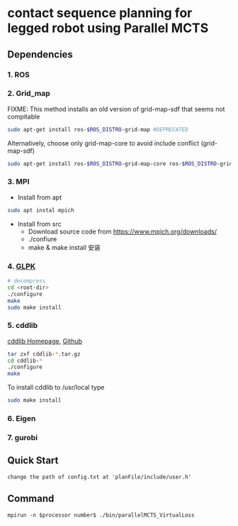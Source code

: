 # contact sequence planning for legged robot using Parallel MCTS 


## Dependencies


### 1. ROS

### 2. Grid_map

FIXME: This method installs an old version of grid-map-sdf that seems not compitable

```bash
sudo apt-get install ros-$ROS_DISTRO-grid-map #DEPRECATED
```

Alternatively, choose only grid-map-core to avoid include conflict (grid-map-sdf)

```bash
sudo apt-get install ros-$ROS_DISTRO-grid-map-core ros-$ROS_DISTRO-grid-map-msgs
```

### 3. MPI

- Install from apt

```bash
sudo apt instal mpich
```

- Install from src
  - Download source code from https://www.mpich.org/downloads/
  - ./confiure
  - make & make install 安装

### 4. [GLPK](https://www.gnu.org/software/glpk/)

```bash
# decompress
cd <root-dir>
./configure
make
sudo make install
```

### 5. cddlib

[cddlib Homepage](https://people.inf.ethz.ch/fukudak/cdd_home/),
[Github](https://github.com/cddlib/cddlib)

```bash
tar zxf cddlib-*.tar.gz
cd cddlib-*
./configure
make
```

To install cddlib to /usr/local type

```bash
sudo make install
```

### 6. Eigen


### 7. gurobi 


## Quick Start
    change the path of config.txt at 'planFile/include/user.h'

## Command
    mpirun -n $processor number$ ./bin/parallelMCTS_VirtualLoss 


